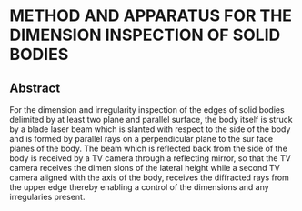 # METHOD AND APPARATUS FOR THE DIMENSION INSPECTION OF SOLID BODIES

## Abstract
For the dimension and irregularity inspection of the edges of solid bodies delimited by at least two plane and parallel surface, the body itself is struck by a blade laser beam which is slanted with respect to the side of the body and is formed by parallel rays on a perpendicular plane to the sur face planes of the body. The beam which is reflected back from the side of the body is received by a TV camera through a reflecting mirror, so that the TV camera receives the dimen sions of the lateral height while a second TV camera aligned with the axis of the body, receives the diffracted rays from the upper edge thereby enabling a control of the dimensions and any irregularies present.
